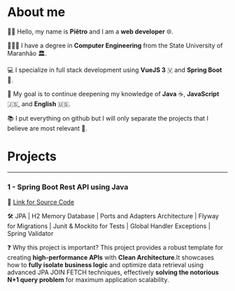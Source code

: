 # About me

👋🏻 Hello, my name is **Piêtro** and I am a **web developer** 🌐.

👨🏻‍🎓 I have a degree in **Computer Engineering** from the State University of Maranhão 🏛️.

💻 I specialize in full stack development using **VueJS 3** 🇻 and **Spring Boot** 🍃.

🚀 My goal is to continue deepening my knowledge of **Java** ☕, **JavaScript** 🇯‌🇸, and **English** 🇺🇸.

📚 I put everything on github but I will only separate the projects that I believe are most relevant 🏅.

# Projects

---

### 1 - Spring Boot Rest API using Java

🔗 [Link for Source Code](https://github.com/pietroBragaAquinoJunior/hexagonal)

🛠️ JPA | H2 Memory Database | Ports and Adapters Architecture | Flyway for Migrations | Junit & Mockito for Tests | Global Handler Exceptions | Spring Validator

❓ Why this project is important? This project provides a robust template for creating **high-performance APIs** with **Clean Architecture**.It showcases how to **fully isolate business logic** and optimize data retrieval using advanced JPA JOIN FETCH techniques, effectively **solving the notorious N+1 query problem** for maximum application scalability.

